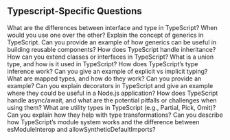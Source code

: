 ## Typescript-Specific Questions
What are the differences between interface and type in TypeScript? When would you use one over the other?
Explain the concept of generics in TypeScript. Can you provide an example of how generics can be useful in building reusable components?
How does TypeScript handle inheritance? How can you extend classes or interfaces in TypeScript?
What is a union type, and how is it used in TypeScript?
How does TypeScript’s type inference work? Can you give an example of explicit vs implicit typing?
What are mapped types, and how do they work? Can you provide an example?
Can you explain decorators in TypeScript and give an example where they could be useful in a Node.js application?
How does TypeScript handle async/await, and what are the potential pitfalls or challenges when using them?
What are utility types in TypeScript (e.g., Partial, Pick, Omit)? Can you explain how they help with type transformations?
Can you describe how TypeScript’s module system works and the difference between esModuleInterop and allowSyntheticDefaultImports?


